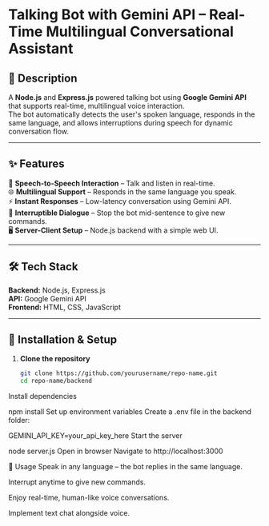 # Talking Bot with Gemini API – Real-Time Multilingual Conversational Assistant

## 📜 Description
A **Node.js** and **Express.js** powered talking bot using **Google Gemini API** that supports real-time, multilingual voice interaction.  
The bot automatically detects the user's spoken language, responds in the same language, and allows interruptions during speech for dynamic conversation flow.

---

## ✨ Features
🎤 **Speech-to-Speech Interaction** – Talk and listen in real-time.  
🌐 **Multilingual Support** – Responds in the same language you speak.  
⚡ **Instant Responses** – Low-latency conversation using Gemini API.  
🛑 **Interruptible Dialogue** – Stop the bot mid-sentence to give new commands.  
🖥 **Server-Client Setup** – Node.js backend with a simple web UI.

---

## 🛠 Tech Stack
**Backend:** Node.js, Express.js  
**API:** Google Gemini API  
**Frontend:** HTML, CSS, JavaScript

---

## 🚀 Installation & Setup
1. **Clone the repository**
   ```bash
   git clone https://github.com/yourusername/repo-name.git
   cd repo-name/backend
Install dependencies


npm install
Set up environment variables
Create a .env file in the backend folder:


GEMINI_API_KEY=your_api_key_here
Start the server


node server.js
Open in browser
Navigate to http://localhost:3000

🎯 Usage
Speak in any language – the bot replies in the same language.

Interrupt anytime to give new commands.

Enjoy real-time, human-like voice conversations.



Implement text chat alongside voice.
